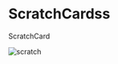 # ScratchCardss
ScratchCard




![scratch](https://user-images.githubusercontent.com/61373662/124203528-8ac86480-dafa-11eb-85ac-5da0c2d5d2b7.gif)
